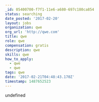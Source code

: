 ```yaml
---
_id: 05400700-f7f1-11e6-a680-697c180ca854
status: searching
date_posted: '2017-02-20'
layout: jobs
organization: qwe
org_url: 'http://qwe.com'
title: qwe
role: qwe
compensation: gratis
description: qwe
skills: qwe
how_to_apply:
  - qwe
  - qwe
tags: qwe
date: '2017-02-21T04:48:43.170Z'
timestamp: 1487652523
---
```

undefined
